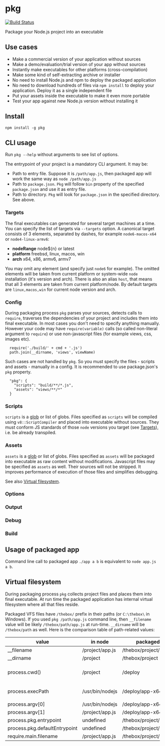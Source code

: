 # pkg

[![Build Status](https://travis-ci.com/zeit/pkg.svg?token=CPbpm6MRBVbWVmDFaLxs&branch=master)](https://travis-ci.com/zeit/pkg)

Package your Node.js project into an executable

## Use cases

* Make a commercial version of your application without sources
* Make a demo/evaluation/trial version of your app without sources
* Instantly make executables for other platforms (cross-compilation)
* Make some kind of self-extracting archive or installer
* No need to install Node.js and npm to deploy the packaged application
* No need to download hundreds of files via `npm install` to deploy
your application. Deploy it as a single independent file
* Put your assets inside the executable to make it even more portable
* Test your app against new Node.js version without installing it

## Install

```
npm install -g pkg
```

## CLI usage

Run `pkg --help` without arguments to see list of options.

The entrypoint of your project is a mandatory CLI argument.
It may be:

* Path to entry file. Suppose it is `/path/app.js`, then
packaged app will work the same way as `node /path/app.js`
* Path to `package.json`. `Pkg` will follow `bin` property of
the specified `package.json` and use it as entry file.
* Path to directory. `Pkg` will look for `package.json` in
the specified directory. See above.

### Targets

The final executables can generated for several target machines
at a time. You can specify the list of targets via `--targets`
option. A canonical target consists of 3 elements, separated by
dashes, for example `node6-macos-x64` or `node4-linux-armv6`:

* **nodeRange** node${n} or latest
* **platform** freebsd, linux, macos, win
* **arch** x64, x86, armv6, armv7

You may omit any element (and specify just `node6` for example).
The omitted elements will be taken from current platform or
system-wide `node` installation (it's version and arch).
There is also an alias `host`, that means that all 3 elements
are taken from current platform/node. By default targets are
`linux,macos,win` for current node version and arch.

### Config

During packaging process `pkg` parses your sources, detects
calls to `require`, traverses the dependencies of your project
and includes them into final executable. In most cases you
don't need to specify anything manually. However your code
may have `require(variable)` calls (so called non-literal
argument to `require`) or use non-javascript files (for
example views, css, images etc).
```
  require('./build/' + cmd + '.js')
  path.join(__dirname, 'views', viewName)
```
Such cases are not handled by `pkg`. So you must specify the
files - scripts and assets - manually in a config. It is
recommended to use package.json's `pkg` property.
```
  "pkg": {
    "scripts": "build/**/*.js",
    "assets": "views/**/*"
  }
```


### Scripts

`scripts` is a [glob](https://github.com/sindresorhus/globby)
or list of globs. Files specified as `scripts` will be compiled
using `v8::ScriptCompiler` and placed into executable without
sources. They must conform JS standards of those `node` versions
you target (see [Targets](#targets)), i.e. be already transpiled.

### Assets

`assets` is a [glob](https://github.com/sindresorhus/globby)
or list of globs. Files specified as `assets` will be packaged
into executable as raw content without modifications. Javascript
files may be specified as `assets` as well. Their sources will
not be stripped. It improves performance of execution of those
files and simplifies debugging.

See also [Virtual filesystem](#virtual-filesystem).

### Options

### Output

### Debug

### Build

## Usage of packaged app

Command line call to packaged app `./app a b` is equivalent
to `node app.js a b`.

## Virtual filesystem

During packaging process `pkg` collects project files and places
them into final executable. At run time the packaged application has
internal virtual filesystem where all that files reside.

Packaged VFS files have `/thebox/` prefix in their paths (or
`C:\thebox\` in Windows). If you used `pkg /path/app.js` command line,
then `__filename` value will be likely `/thebox/path/app.js`
at run-time. `__dirname` will be `/thebox/path` as well. Here is
the comparison table of path-related values:

value                          | in node             | packaged                 | comments
-------------------------------|---------------------|--------------------------|-----------
__filename                     | /project/app.js     | /thebox/project/app.js   |
__dirname                      | /project            | /thebox/project          |
process.cwd()                  | /project            | /deploy                  | suppose the app is called
process.execPath               | /usr/bin/nodejs     | /deploy/app-x64          | `app-x64` and run in `/deploy`
process.argv[0]                | /usr/bin/nodejs     | /deploy/app-x64          |
process.argv[1]                | /project/app.js     | /deploy/app-x64          |
process.pkg.entrypoint         | undefined           | /thebox/project/app.js   |
process.pkg.defaultEntrypoint  | undefined           | /thebox/project/app.js   |
require.main.filename          | /project/app.js     | /thebox/project/app.js   |
